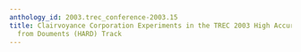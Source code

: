 ```yaml
---
anthology_id: 2003.trec_conference-2003.15
title: Clairvoyance Corporation Experiments in the TREC 2003 High Accuracy Retrieval
  from Douments (HARD) Track
---
```


